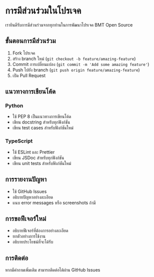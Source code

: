 # การมีส่วนร่วมในโปรเจค

เรายินดีรับการมีส่วนร่วมจากทุกท่านในการพัฒนาโปรเจค BMT Open Source

## ขั้นตอนการมีส่วนร่วม

1. Fork โปรเจค
2. สร้าง branch ใหม่ (`git checkout -b feature/amazing-feature`)
3. Commit การเปลี่ยนแปลง (`git commit -m 'Add some amazing feature'`)
4. Push ไปยัง branch (`git push origin feature/amazing-feature`)
5. เปิด Pull Request

## แนวทางการเขียนโค้ด

### Python
- ใช้ PEP 8 เป็นแนวทางการเขียนโค้ด
- เขียน docstring สำหรับทุกฟังก์ชัน
- เขียน test cases สำหรับฟังก์ชันใหม่

### TypeScript
- ใช้ ESLint และ Prettier
- เขียน JSDoc สำหรับทุกฟังก์ชัน
- เขียน unit tests สำหรับฟังก์ชันใหม่

## การรายงานปัญหา

- ใช้ GitHub Issues
- อธิบายปัญหาอย่างละเอียด
- แนบ error messages หรือ screenshots ถ้ามี

## การขอฟีเจอร์ใหม่

- อธิบายฟีเจอร์ที่ต้องการอย่างละเอียด
- ยกตัวอย่างการใช้งาน
- อธิบายประโยชน์ที่จะได้รับ

## การติดต่อ

หากมีคำถามเพิ่มเติม สามารถติดต่อได้ผ่าน GitHub Issues 